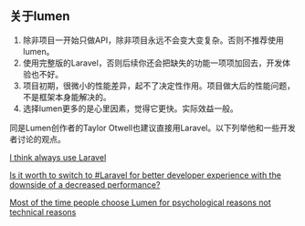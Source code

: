 ## 关于lumen

1. 除非项目一开始只做API，除非项目永远不会变大变复杂。否则不推荐使用lumen。
2. 使用完整版的Laravel，否则后续你还会把缺失的功能一项项加回去，开发体验也不好。
3. 项目初期，很微小的性能差异，起不了决定性作用。项目做大后的性能问题，不是框架本身能解决的。
4. 选择lumen更多的是心里因素，觉得它更快。实际效益一般。

同是Lumen创作者的Taylor Otwell也建议直接用Laravel。以下列举他和一些开发者讨论的观点。

<a href="https://twitter.com/taylorotwell/status/1306287663109091329" target="_blank">I think always use Laravel</a>

<a href="https://twitter.com/devgummibeer/status/1212731942455717888" target="_blank">Is it worth to switch to #Laravel for better developer experience with the downside of a decreased performance?</a>

<a href="https://twitter.com/taylorotwell/status/1212832185830510592" target="_blank">Most of the time people choose Lumen for psychological reasons not technical reasons</a>
